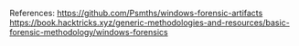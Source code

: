 References:
https://github.com/Psmths/windows-forensic-artifacts
https://book.hacktricks.xyz/generic-methodologies-and-resources/basic-forensic-methodology/windows-forensics

